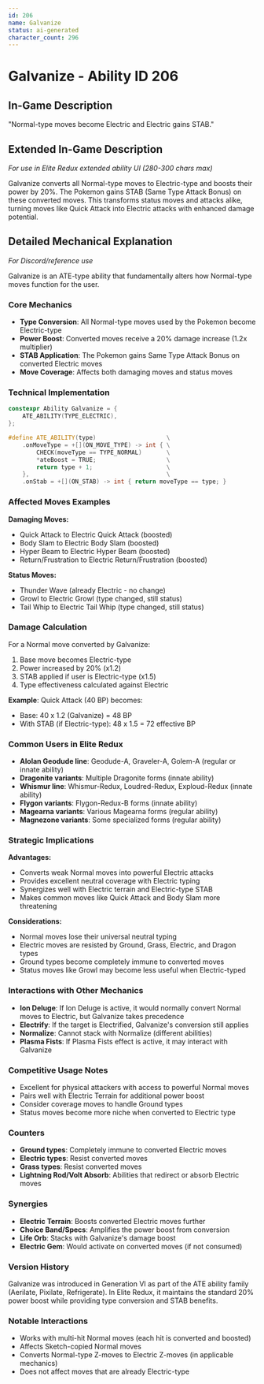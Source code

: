 ```yaml
---
id: 206
name: Galvanize
status: ai-generated
character_count: 296
---
```


# Galvanize - Ability ID 206

## In-Game Description
"Normal-type moves become Electric and Electric gains STAB."

## Extended In-Game Description
*For use in Elite Redux extended ability UI (280-300 chars max)*

Galvanize converts all Normal-type moves to Electric-type and boosts their power by 20%. The Pokemon gains STAB (Same Type Attack Bonus) on these converted moves. This transforms status moves and attacks alike, turning moves like Quick Attack into Electric attacks with enhanced damage potential.

## Detailed Mechanical Explanation
*For Discord/reference use*

Galvanize is an ATE-type ability that fundamentally alters how Normal-type moves function for the user.

### Core Mechanics
- **Type Conversion**: All Normal-type moves used by the Pokemon become Electric-type
- **Power Boost**: Converted moves receive a 20% damage increase (1.2x multiplier)
- **STAB Application**: The Pokemon gains Same Type Attack Bonus on converted Electric moves
- **Move Coverage**: Affects both damaging moves and status moves

### Technical Implementation
```cpp
constexpr Ability Galvanize = {
    ATE_ABILITY(TYPE_ELECTRIC),
};

#define ATE_ABILITY(type)                    \
    .onMoveType = +[](ON_MOVE_TYPE) -> int { \
        CHECK(moveType == TYPE_NORMAL)       \
        *ateBoost = TRUE;                    \
        return type + 1;                     \
    },                                       \
    .onStab = +[](ON_STAB) -> int { return moveType == type; }
```

### Affected Moves Examples
**Damaging Moves:**
- Quick Attack to Electric Quick Attack (boosted)
- Body Slam to Electric Body Slam (boosted)
- Hyper Beam to Electric Hyper Beam (boosted)
- Return/Frustration to Electric Return/Frustration (boosted)

**Status Moves:**
- Thunder Wave (already Electric - no change)
- Growl to Electric Growl (type changed, still status)
- Tail Whip to Electric Tail Whip (type changed, still status)

### Damage Calculation
For a Normal move converted by Galvanize:
1. Base move becomes Electric-type
2. Power increased by 20% (x1.2)
3. STAB applied if user is Electric-type (x1.5)
4. Type effectiveness calculated against Electric

**Example**: Quick Attack (40 BP) becomes:
- Base: 40 x 1.2 (Galvanize) = 48 BP
- With STAB (if Electric-type): 48 x 1.5 = 72 effective BP

### Common Users in Elite Redux
- **Alolan Geodude line**: Geodude-A, Graveler-A, Golem-A (regular or innate ability)
- **Dragonite variants**: Multiple Dragonite forms (innate ability)
- **Whismur line**: Whismur-Redux, Loudred-Redux, Exploud-Redux (innate ability)
- **Flygon variants**: Flygon-Redux-B forms (innate ability)
- **Magearna variants**: Various Magearna forms (regular ability)
- **Magnezone variants**: Some specialized forms (regular ability)

### Strategic Implications
**Advantages:**
- Converts weak Normal moves into powerful Electric attacks
- Provides excellent neutral coverage with Electric typing
- Synergizes well with Electric terrain and Electric-type STAB
- Makes common moves like Quick Attack and Body Slam more threatening

**Considerations:**
- Normal moves lose their universal neutral typing
- Electric moves are resisted by Ground, Grass, Electric, and Dragon types
- Ground types become completely immune to converted moves
- Status moves like Growl may become less useful when Electric-typed

### Interactions with Other Mechanics
- **Ion Deluge**: If Ion Deluge is active, it would normally convert Normal moves to Electric, but Galvanize takes precedence
- **Electrify**: If the target is Electrified, Galvanize's conversion still applies
- **Normalize**: Cannot stack with Normalize (different abilities)
- **Plasma Fists**: If Plasma Fists effect is active, it may interact with Galvanize

### Competitive Usage Notes
- Excellent for physical attackers with access to powerful Normal moves
- Pairs well with Electric Terrain for additional power boost
- Consider coverage moves to handle Ground types
- Status moves become more niche when converted to Electric type

### Counters
- **Ground types**: Completely immune to converted Electric moves
- **Electric types**: Resist converted moves
- **Grass types**: Resist converted moves  
- **Lightning Rod/Volt Absorb**: Abilities that redirect or absorb Electric moves

### Synergies
- **Electric Terrain**: Boosts converted Electric moves further
- **Choice Band/Specs**: Amplifies the power boost from conversion
- **Life Orb**: Stacks with Galvanize's damage boost
- **Electric Gem**: Would activate on converted moves (if not consumed)

### Version History
Galvanize was introduced in Generation VI as part of the ATE ability family (Aerilate, Pixilate, Refrigerate). In Elite Redux, it maintains the standard 20% power boost while providing type conversion and STAB benefits.

### Notable Interactions
- Works with multi-hit Normal moves (each hit is converted and boosted)
- Affects Sketch-copied Normal moves
- Converts Normal-type Z-moves to Electric Z-moves (in applicable mechanics)
- Does not affect moves that are already Electric-type